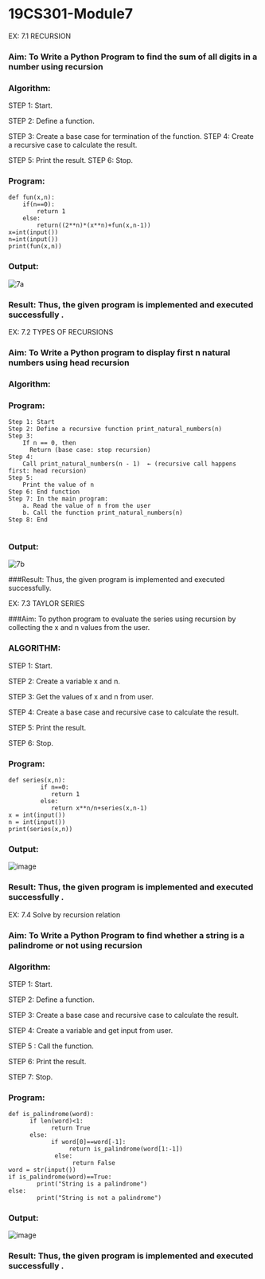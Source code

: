 # 19CS301-Module7
EX: 7.1 RECURSION
### Aim: To Write a Python Program to find the sum of all digits in a number using recursion
### Algorithm:
STEP 1: Start.

STEP 2: Define a function.

STEP 3: Create a base case for termination of the function. STEP 4: Create a recursive case to calculate the result.

STEP 5: Print the result. STEP 6: Stop.

### Program:
```
def fun(x,n):
    if(n==0):
        return 1
    else:
        return((2**n)*(x**n)+fun(x,n-1))
x=int(input())
n=int(input())
print(fun(x,n))
```
### Output:

![7a](https://github.com/user-attachments/assets/aa64fb4c-1f12-491f-83cc-f790b2c5d6cd)

### Result: Thus, the given program is implemented and executed successfully .
 

EX: 7.2 TYPES OF RECURSIONS
### Aim: To Write a Python program to display first n natural numbers using head recursion 
### Algorithm:

### Program:
```
Step 1: Start
Step 2: Define a recursive function print_natural_numbers(n)
Step 3:
    If n == 0, then
      Return (base case: stop recursion)
Step 4:
    Call print_natural_numbers(n - 1)  ← (recursive call happens first: head recursion)
Step 5:
    Print the value of n
Step 6: End function
Step 7: In the main program:
    a. Read the value of n from the user
    b. Call the function print_natural_numbers(n)
Step 8: End


```
### Output:

![7b](https://github.com/user-attachments/assets/a7cc4ecc-ac17-4e8e-a0ab-0397936ffd3a)


###Result: Thus, the given program is implemented and executed successfully.
 


EX: 7.3 TAYLOR SERIES

###Aim: To python program to evaluate the series using recursion by collecting the x and n values from the user.
### ALGORITHM:
STEP 1: Start.

STEP 2: Create a variable x and n.

STEP 3: Get the values of x and n from user.

STEP 4: Create a base case and recursive case to calculate the result.

STEP 5: Print the result.

STEP 6: Stop.
### Program:
```
def series(x,n):
         if n==0:
            return 1
         else:
            return x**n/n+series(x,n-1)
x = int(input())
n = int(input())
print(series(x,n))
```
### Output:
![image](https://github.com/user-attachments/assets/1d00b1a4-cecb-466f-8593-805f00d27461)

 
### Result: Thus, the given program is implemented and executed successfully .
 

EX: 7.4 Solve by recursion relation

### Aim: To Write a Python Program to find whether a string is a palindrome or not using recursion

### Algorithm:
STEP 1: Start.

STEP 2: Define a function.

STEP 3: Create a base case and recursive case to calculate the result.

STEP 4: Create a variable and get input from user.

STEP 5 : Call the function.

STEP 6: Print the result.

STEP 7: Stop.

### Program:
```
def is_palindrome(word):
      if len(word)<1:
            return True
      else:
            if word[0]==word[-1]:
                 return is_palindrome(word[1:-1])
             else:
                  return False
word = str(input())
if is_palindrome(word)==True:
        print("String is a palindrome")
else:
        print("String is not a palindrome")
```
### Output:
![image](https://github.com/user-attachments/assets/d30ef836-1901-448a-a146-dc905fdc3198)

### Result: Thus, the given program is implemented and executed successfully .
 

